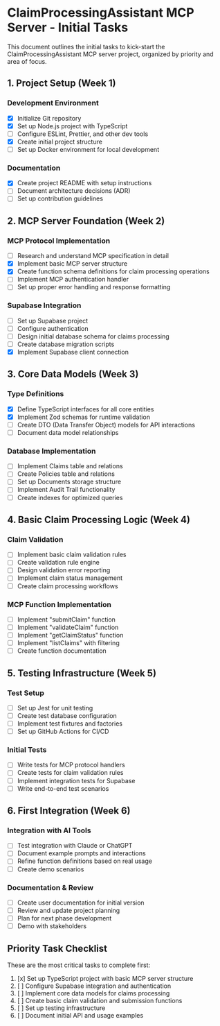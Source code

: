 # ClaimProcessingAssistant MCP Server - Initial Tasks

This document outlines the initial tasks to kick-start the ClaimProcessingAssistant MCP server project, organized by priority and area of focus.

## 1. Project Setup (Week 1)

### Development Environment
- [x] Initialize Git repository
- [x] Set up Node.js project with TypeScript
- [ ] Configure ESLint, Prettier, and other dev tools
- [x] Create initial project structure
- [ ] Set up Docker environment for local development

### Documentation
- [x] Create project README with setup instructions
- [ ] Document architecture decisions (ADR)
- [ ] Set up contribution guidelines

## 2. MCP Server Foundation (Week 2)

### MCP Protocol Implementation
- [ ] Research and understand MCP specification in detail
- [x] Implement basic MCP server structure
- [x] Create function schema definitions for claim processing operations
- [ ] Implement MCP authentication handler
- [ ] Set up proper error handling and response formatting

### Supabase Integration
- [ ] Set up Supabase project
- [ ] Configure authentication
- [ ] Design initial database schema for claims processing
- [ ] Create database migration scripts
- [x] Implement Supabase client connection

## 3. Core Data Models (Week 3)

### Type Definitions
- [x] Define TypeScript interfaces for all core entities
- [x] Implement Zod schemas for runtime validation
- [ ] Create DTO (Data Transfer Object) models for API interactions
- [ ] Document data model relationships

### Database Implementation
- [ ] Implement Claims table and relations
- [ ] Create Policies table and relations
- [ ] Set up Documents storage structure
- [ ] Implement Audit Trail functionality
- [ ] Create indexes for optimized queries

## 4. Basic Claim Processing Logic (Week 4)

### Claim Validation
- [ ] Implement basic claim validation rules
- [ ] Create validation rule engine
- [ ] Design validation error reporting
- [ ] Implement claim status management
- [ ] Create claim processing workflows

### MCP Function Implementation
- [ ] Implement "submitClaim" function
- [ ] Implement "validateClaim" function
- [ ] Implement "getClaimStatus" function
- [ ] Implement "listClaims" with filtering
- [ ] Create function documentation

## 5. Testing Infrastructure (Week 5)

### Test Setup
- [ ] Set up Jest for unit testing
- [ ] Create test database configuration
- [ ] Implement test fixtures and factories
- [ ] Set up GitHub Actions for CI/CD

### Initial Tests
- [ ] Write tests for MCP protocol handlers
- [ ] Create tests for claim validation rules
- [ ] Implement integration tests for Supabase
- [ ] Write end-to-end test scenarios

## 6. First Integration (Week 6)

### Integration with AI Tools
- [ ] Test integration with Claude or ChatGPT
- [ ] Document example prompts and interactions
- [ ] Refine function definitions based on real usage
- [ ] Create demo scenarios

### Documentation & Review
- [ ] Create user documentation for initial version
- [ ] Review and update project planning
- [ ] Plan for next phase development
- [ ] Demo with stakeholders

## Priority Task Checklist

These are the most critical tasks to complete first:

1. [x] Set up TypeScript project with basic MCP server structure
2. [ ] Configure Supabase integration and authentication
3. [ ] Implement core data models for claims processing
4. [ ] Create basic claim validation and submission functions
5. [ ] Set up testing infrastructure
6. [ ] Document initial API and usage examples